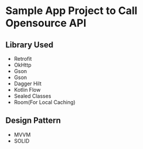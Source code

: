 # Sample App Project to Call Opensource API

## Library Used

- Retrofit
- OkHttp
- Gson
- Gson
- Dagger Hilt
- Kotlin Flow
- Sealed Classes
- Room(For Local Caching)

## Design Pattern

- MVVM
- SOLID



